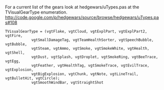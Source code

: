 For a current list of the gears look at hedgewars/uTypes.pas at
the TVisualGearType enumeration. http://code.google.com/p/hedgewars/source/browse/hedgewars/uTypes.pas#108
```
TVisualGearType = (vgtFlake, vgtCloud, vgtExplPart, vgtExplPart2, vgtFire,
            vgtSmallDamageTag, vgtTeamHealthSorter, vgtSpeechBubble, vgtBubble,
            vgtSteam, vgtAmmo, vgtSmoke, vgtSmokeWhite, vgtHealth, vgtShell,
            vgtDust, vgtSplash, vgtDroplet, vgtSmokeRing, vgtBeeTrace, vgtEgg,
            vgtFeather, vgtHealthTag, vgtSmokeTrace, vgtEvilTrace, vgtExplosion,
            vgtBigExplosion, vgtChunk, vgtNote, vgtLineTrail, vgtBulletHit, vgtCircle);
            vgtSmoothWindBar, vgtStraightShot
```